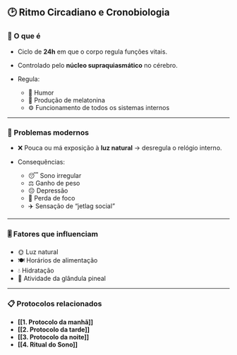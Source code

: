 ## 🕑 Ritmo Circadiano e Cronobiologia

### 🔄 O que é

* Ciclo de **24h** em que o corpo regula funções vitais.
* Controlado pelo **núcleo supraquiasmático** no cérebro.
* Regula:

  * 🧠 Humor
  * 🌙 Produção de melatonina
  * ⚙️ Funcionamento de todos os sistemas internos

---

### 🚨 Problemas modernos

* ❌ Pouca ou má exposição à **luz natural** → desregula o relógio interno.
* Consequências:

  * 😴 Sono irregular
  * ⚖️ Ganho de peso
  * 😔 Depressão
  * 🎯 Perda de foco
  * ✈️ Sensação de “jetlag social”

---

### 🎚️ Fatores que influenciam

* 🌞 Luz natural
* 🍽️ Horários de alimentação
* 💧 Hidratação
* 🌌 Atividade da glândula pineal

---

### 📋 Protocolos relacionados

- **[[1.​ Protocolo da manhã]]**
- **[[2.​ Protocolo da tarde]]** 
- **[[3.​ Protocolo da noite]]**
- **[[4.​ Ritual do Sono]]**